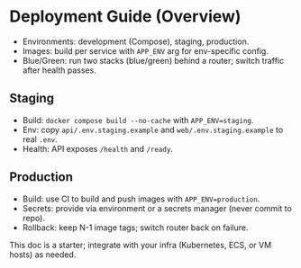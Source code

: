 # Deployment Guide (Overview)

- Environments: development (Compose), staging, production.
- Images: build per service with `APP_ENV` arg for env-specific config.
- Blue/Green: run two stacks (blue/green) behind a router; switch traffic after health passes.

## Staging
- Build: `docker compose build --no-cache` with `APP_ENV=staging`.
- Env: copy `api/.env.staging.example` and `web/.env.staging.example` to real `.env`.
- Health: API exposes `/health` and `/ready`.

## Production
- Build: use CI to build and push images with `APP_ENV=production`.
- Secrets: provide via environment or a secrets manager (never commit to repo).
- Rollback: keep N-1 image tags; switch router back on failure.

This doc is a starter; integrate with your infra (Kubernetes, ECS, or VM hosts) as needed.
